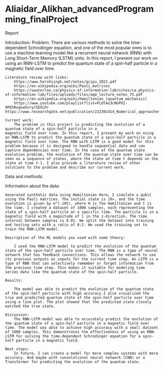 # Aliaidar_Alikhan_advancedProgramming_finalProject

Report

Introduction:
    Problem:
        There are various methods to solve the time-dependent Schrodinger equation, and one of the most popular ones is to use a machine learning model like a recurrent neural network (RNN) with Long Short-Term Memory (LSTM) units. In this report, I present our work on using an RNN-LSTM to predict the quantum state of a spin-half particle in a magnetic field over time.
        
    Literature review with links:
        https://www.hershsingh.net/notes/qcipu_2021.pdf
        https://en.wikipedia.org/wiki/Pauli_matrices
        https://uwaterloo.ca/physics-of-information-lab/sites/ca.physics-of-information-lab/files/uploads/files/aqm_lecture_notes_75.pdf
        https://en.wikipedia.org/wiki/Hamiltonian_(quantum_mechanics)
        https://www.youtube.com/playlist?list=PLUl4u3cNGP61-9PEhRognw5vryrSEVLPr https://www.researchgate.net/publication/222301414_Numerical_approaches_to_time_evolution_of_complex_quantum_systems
        
    Current work:
        The problem in this project is predicting the evolution of a quantum state of a spin-half particle in a                                                                         magnetic field over time. In this report, I present my work on using an RNN-LSTM to predict the quantum state of a spin-half particle in a magnetic field over time. The RNN with LSTM is a good model for this problem because it is designed to handle sequential data and can capture dependencies over time. In the case of the quantum state evolution problem, the evolution of the quantum state over time can be seen as a sequence of states, where the state at time t depends on the state at time t-1. I also provide a literature review of other solutions to the problem and describe our current work.


Data and methods:

Information about the data:

    Generated synthetic data using Hamiltonian Here, I simulate a qubit using the Pauli matrices. The initial state is |0>, and the time evolution is given by e^(-iHt), where H is the Hamiltonian and t is the time. I created a dataset of 1000 samples, each representing the state of a spin-half particle at a specific time. The particle is in a magnetic field with a magnitude of 1 in the z-direction. The time interval between samples is 0.01. We split the dataset into training and testing sets with a ratio of 8:2. We used the training set to train the RNN-LSTM model.
    
    Description of the ML models you used with some theory: 
    
        I used the RNN-LSTM model to predict the evolution of the quantum state of the spin-half particle over time. The RNN is a type of neural network that has feedback connections. This allows the network to use its previous outputs as inputs for the current time step. An LSTM is a type of RNN that can selectively remember or forget information from the previous time step. This makes it suitable for modeling time series data like the quantum state of the spin-half particle.
    
    Results:
        
        The model was able to predict the evolution of the quantum state of the spin-half particle with high accuracy.I also visualized the true and predicted quantum state of the spin-half particle over time using a line plot. The plot showed that the predicted state closely matched the true state.
    
    Discussion:
        The RNN-LSTM model was able to accurately predict the evolution of the quantum state of a spin-half particle in a magnetic field over time. The model was able to achieve high accuracy with a small dataset of 1000 samples. This demonstrates the effectiveness of using an RNN-LSTM for solving the time-dependent Schrodinger equation for a spin-half particle in a magnetic field.
    
    Next steps:
        In future, I can create a model for more complex systems with more accuracy. And maybe with convolutional neural network (CNN) or a Transformer for predicting the evolution of the quantum state.
